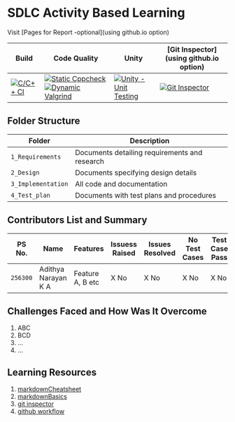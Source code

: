 # SDLC Activity Based Learning

Visit [Pages for Report -optional](using github.io option)

Build | Code Quality | Unity | [Git Inspector](using github.io option)
------|----------|-------|--------------
[![C/C++ CI](https://github.com/prithvisekhar/AppliedSDLC_Template/actions/workflows/c-cpp.yml/badge.svg)](https://github.com/adithya2000/256300_MiniProject_StepIn/blob/main/.github/workflows/c-cpp.yml) | [![Static Cppcheck](https://github.com/prithvisekhar/AppliedSDLC_Template/actions/workflows/cppcheck.yml/badge.svg)](https://github.com/adithya2000/256300_MiniProject_StepIn/blob/main/.github/workflows/cppcheck.yml) [![Dynamic Valgrind](https://github.com/prithvisekhar/AppliedSDLC_Template/actions/workflows/CodeQuality_Dynamic.yml/badge.svg)](https://github.com/adithya2000/256300_MiniProject_StepIn/blob/main/.github/workflows/CodeQuality_Dynamic.yml)| [![Unity - Unit Testing](https://github.com/prithvisekhar/AppliedSDLC_Template/actions/workflows/unity.yml/badge.svg)](https://github.com/adithya2000/256300_MiniProject_StepIn/blob/main/.github/workflows/unity.yml)| [![Git Inspector](https://github.com/prithvisekhar/AppliedSDLC_Template/actions/workflows/gitinspector.yml/badge.svg)](https://github.com/adithya2000/256300_MiniProject_StepIn/blob/main/.github/workflows/gitinspector.yml)


## Folder Structure
Folder             | Description
-------------------| -----------------------------------------
`1_Requirements`   | Documents detailing requirements and research
`2_Design`         | Documents specifying design details
`3_Implementation` | All code and documentation
`4_Test_plan`      | Documents with test plans and procedures

## Contributors List and Summary

PS No. |  Name   |    Features    | Issuess Raised |Issues Resolved|No Test Cases|Test Case Pass
-------|---------|----------------|----------------|---------------|-------------|--------------
`256300` | Adithya Narayan K A  | Feature A, B etc    | X No     | X No   |X No   |X No     

## Challenges Faced and How Was It Overcome

1. ABC
2. BCD
3. ...
4. ...

## Learning Resources
1. [markdownCheatsheet](https://github.com/adam-p/markdown-here/wiki/Markdown-Cheatsheet)
2. [markdownBasics](https://guides.github.com/features/mastering-markdown/)
3. [git inspector](https://github.com/ejwa/gitinspector.git)
4. [github workflow](https://docs.github.com/en/actions/learn-github-action)


